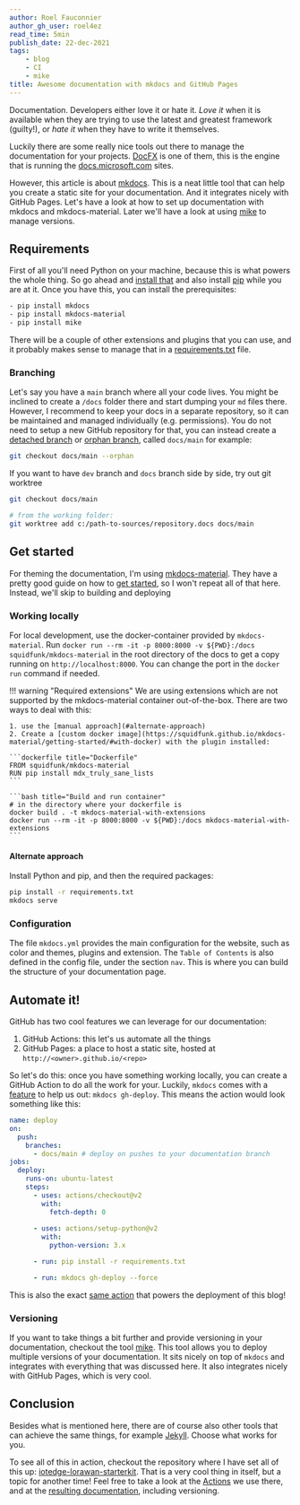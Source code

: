 ```yaml
---
author: Roel Fauconnier
author_gh_user: roel4ez
read_time: 5min
publish_date: 22-dec-2021
tags:
    - blog
    - CI
    - mike
title: Awesome documentation with mkdocs and GitHub Pages
---
```


Documentation. Developers either love it or hate it. _Love it_ when it is
available when they are trying to use the latest and greatest framework (guilty!),
or _hate it_ when they have to write it themselves.

Luckily there are some really nice tools out there to manage the documentation
for your projects. [DocFX]() is one of them, this is the engine that is running
the [docs.microsoft.com]() sites.

However, this article is about [mkdocs](). This is a neat little tool that can
help you create a static site for your documentation. And it integrates nicely
with GitHub Pages. Let's have a look at how to set up documentation with mkdocs
and mkdocs-material. Later we'll have a look at using [mike]() to manage versions.

## Requirements

First of all you'll need Python on your machine, because this is what powers the
whole thing. So go ahead and [install that]() and also install [pip]() while you are
at it. Once you have this, you can install the prerequisites:

```bash
- pip install mkdocs
- pip install mkdocs-material
- pip install mike
```

There will be a couple of other extensions and plugins that you can use, and it
probably makes sense to manage that in a [requirements.txt](https://pip.pypa.io/en/latest/reference/requirements-file-format/) file.

### Branching

Let's say you have a `main` branch where all your code lives. You might be
inclined to create a `/docs` folder there and start dumping your `md` files there.
However, I recommend to keep your docs in a separate repository, so it can be
maintained and managed individually (e.g. permissions). You do not need to setup
a new GitHub repository for that, you can instead create a [detached branch](https://stackoverflow.com/questions/19980631/what-is-git-checkout-orphan-used-for)
or [orphan branch](https://git-scm.com/docs/git-checkout#Documentation/git-checkout.txt---orphanltnewbranchgt), called `docs/main` for example:

```bash
git checkout docs/main --orphan
```

If you want to have `dev` branch and `docs` branch side by side, try out 
git worktree

```bash title="git worktree"
git checkout docs/main

# from the working folder:
git worktree add c:/path-to-sources/repository.docs docs/main
```

## Get started

For theming the documentation, I'm using [mkdocs-material](https://squidfunk.github.io/mkdocs-material/).
They have a pretty good guide on how to [get started](https://squidfunk.github.io/mkdocs-material/getting-started/),
so I won't repeat all of that here. Instead, we'll skip to building and deploying

### Working locally

For local development, use the docker-container provided by `mkdocs-material`.
Run `docker run --rm -it -p 8000:8000 -v ${PWD}:/docs squidfunk/mkdocs-material`
in the root directory of the docs to get a copy running on `http://localhost:8000`.
You can change the port in the `docker run` command if needed.

<!-- markdownlint-disable MD046 -->
!!! warning "Required extensions"
    We are using extensions which are not supported by the mkdocs-material
    container out-of-the-box. There are two ways to deal with this:  

    1. use the [manual approach](#alternate-approach)
    2. Create a [custom docker image](https://squidfunk.github.io/mkdocs-material/getting-started/#with-docker) with the plugin installed:  

    ```dockerfile title="Dockerfile"
    FROM squidfunk/mkdocs-material
    RUN pip install mdx_truly_sane_lists
    ```

    ```bash title="Build and run container"
    # in the directory where your dockerfile is
    docker build . -t mkdocs-material-with-extensions
    docker run --rm -it -p 8000:8000 -v ${PWD}:/docs mkdocs-material-with-extensions
    ```
<!-- markdownlint-enable MD046 -->

#### Alternate approach

Install Python and pip, and then the required packages:

```bash
pip install -r requirements.txt
mkdocs serve
```

### Configuration

The file `mkdocs.yml` provides the main configuration for the website, such as 
color and themes, plugins and extension. The `Table of Contents` is also defined
in the config file, under the section `nav`. This is where you can build the
structure of your documentation page.

## Automate it!

GitHub has two cool features we can leverage for our documentation:

1. GitHub Actions: this let's us automate all the things
2. GitHub Pages: a place to host a static site, hosted at `http://<owner>.github.io/<repo>`

So let's do this: once you have something working locally, you can create a GitHub
Action to do all the work for your. Luckily, `mkdocs` comes with a [feature](https://www.mkdocs.org/user-guide/deploying-your-docs/#github-pages)
to help us out: `mkdocs gh-deploy`. This means the action would look something
like this:

```yml
name: deploy 
on:
  push:
    branches: 
      - docs/main # deploy on pushes to your documentation branch
jobs:
  deploy:
    runs-on: ubuntu-latest
    steps:
      - uses: actions/checkout@v2
        with:
          fetch-depth: 0
      
      - uses: actions/setup-python@v2
        with:
          python-version: 3.x

      - run: pip install -r requirements.txt

      - run: mkdocs gh-deploy --force
```

This is also the exact [same action](https://github.com/roel4ez/blog/blob/main/.github/workflows/deploy.yml) that powers the deployment of this blog!

### Versioning

If you want to take things a bit further and provide versioning in your documentation,
checkout the tool [mike](https://github.com/jimporter/mike). This tool allows you
to deploy multiple versions of your documentation. It sits nicely on top of `mkdocs`
and integrates with everything that was discussed here. It also integrates nicely
with GitHub Pages, which is very cool.

## Conclusion

Besides what is mentioned here, there are of course also other tools that can
achieve the same things, for example [Jekyll](https://jekyllrb.com/).
Choose what works for you.

To see all of this in action, checkout the repository where I have set all of
this up: [iotedge-lorawan-starterkit](https://github.com/Azure/iotedge-lorawan-starterkit/tree/docs/main).
That is a very cool thing in itself, but a topic for another time! Feel free to
take a look at the [Actions](https://github.com/Azure/iotedge-lorawan-starterkit/tree/docs/main/.github/workflows)
we use there, and at the [resulting documentation](https://azure.github.io/iotedge-lorawan-starterkit/dev/),
including versioning.
